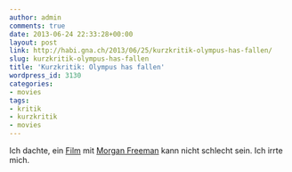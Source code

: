 ```yaml
---
author: admin
comments: true
date: 2013-06-24 22:33:28+00:00
layout: post
link: http://habi.gna.ch/2013/06/25/kurzkritik-olympus-has-fallen/
slug: kurzkritik-olympus-has-fallen
title: 'Kurzkritik: Olympus has fallen'
wordpress_id: 3130
categories:
- movies
tags:
- kritik
- kurzkritik
- movies
---
```


Ich dachte, ein [Film](http://www.imdb.com/title/tt2302755/) mit [Morgan Freeman](http://www.imdb.com/name/nm0000151/) kann nicht schlecht sein. Ich irrte mich.

